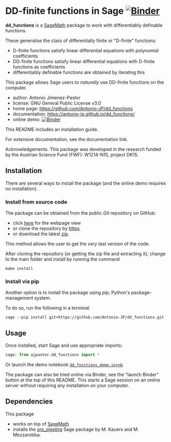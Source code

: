 
# DD-finite functions in Sage [![Binder](https://mybinder.org/badge_logo.svg)](https://mybinder.org/v2/gh/Antonio-JP/dd_functions.git/master?filepath=dd_functions_demo.ipynb)

**dd_functions** is a [SageMath](https://www.sagemath.org) package
to work with differentiably definable functions.

These generalise the class of differentially finite or "D-finite" functions:

- D-finite functions satisfy linear differential equations
  with polynomial coefficients
- DD-finite functions satisfy linear differential equations
  with D-finite functions as coefficients
- differentiably definable functions are obtained by iterating this

This package allows Sage users to _naturally_ use DD-finite functions on the computer.

- author: Antonio Jimenez-Pastor
- license: GNU General Public License v3.0
- home page: https://github.com/Antonio-JP/dd_functions
- documentation: https://antonio-jp.github.io/dd_functions/
- online demo: [![Binder](https://mybinder.org/badge_logo.svg)](https://mybinder.org/v2/gh/Antonio-JP/dd_functions.git/master?filepath=dd_functions_demo.ipynb)

This README includes an installation guide.

For extensive documentation, see the documentation link.

Acknowledgements. This package was developed in the research
funded by the Austrian Science Fund (FWF): W1214-N15, project DK15.

## Installation

There are several ways to install the package
(and the online demo requires no installation).

### Install from source code

The package can be obtained from the public _Git_ repository on GitHub:

- click [here](https://github.com/Antonio-JP/dd_functions) for the webpage view
- or clone the repository by [https](https://github.com/Antonio-JP/dd_functions.git)
- or download the latest [zip](https://github.com/Antonio-JP/dd_functions/archive/master.zip).

This method allows the user to get the *very last version* of the code.

After cloning the repository (or getting the zip file and extracting it),
change to the main folder and install by running the command
```
make install
```

### Install via pip

Another option is to install the package using _pip_,
Python's package-management system.

To do so, run the following in a terminal:
```
sage --pip install git+https://github.com/Antonio-JP/dd_functions.git
```

## Usage

Once installed, start Sage and use appropriate imports:
```python
sage: from ajpastor.dd_functions import *
```
Or launch the demo notebook
[`dd_functions_demo.ipynb`](https://github.com/Antonio-JP/dd_functions/blob/master/dd_functions_demo.ipynb).

The package can also be tried online via Binder, see the
"launch Binder" button at the top of this README.
This starts a Sage session on an online server without
requiring any installation on your computer.

## Dependencies

This package

- works on top of [SageMath](https://www.sagemath.org)
- installs the [*ore_algebra*](https://github.com/mkauers/ore_algebra)
  Sage package by M. Kauers and M. Mezzarobba.
